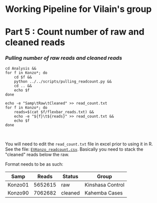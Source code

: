 # Working Pipeline for Vilain's group
# Part 5 : Count number of raw and cleaned reads

### *__Pulling number of raw reads and cleaned reads__*
```
cd Analysis &&
for f in Konzo*; do
    cd $f &&
    python ../../scripts/pulling_readcount.py &&
    cd .. &&
    echo $f
done

echo -e "Samp\tRaw\tCleaned" >> read_count.txt
for f in Konzo*; do
    reads=$(cat $f/flexbar_reads.txt) &&
    echo -e "${f}\t${reads}" >> read_count.txt &&
    echo $f
done
```
<br />

You will need to edit the `read_count.txt` file in excel prior to using it in R. See the file: [`EVKonzo_readcount.csv`](https://github.com/kmgibson/EV_konzo/blob/master/EVKonzo_readcount.csv). Basically you need to stack the "cleaned" reads below the raw.

Format needs to be as such:<br />

| Samp     | Reads   | Status | Group |
| -------------- | ----------- | ------ | ------- |
| Konzo01 | 5652615    | raw    | Kinshasa Control|
| Konzo90	| 7062682	| cleaned	| Kahemba Cases |